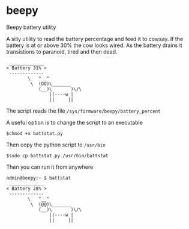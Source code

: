 # beepy
Beepy battery utility

A silly utility to read the battery percentage and feed it to cowsay. If the battery is at or above 30% the cow looks wired. As the battery drains it transistions to paranoid, tired and then dead.

```text
 _____________
< Battery 31% >
 -------------
        \   ^__^
         \  (OO)\_______
            (__)\       )\/\
                ||----w |
                ||     ||
```

The script reads the file ```/sys/firmware/beepy/battery_percent```

A useful option is to change the script to an executable
```
$chmod +x battstat.py
```
Then copy the python script to ```/usr/bin```
```
$sudo cp battstat.py /usr/bin/battstat
```
Then you can run it from anywhere
```text
admin@beepy:~ $ battstat
 _____________
< Battery 28% >
 -------------
        \   ^__^
         \  (@@)\_______
            (__)\       )\/\
                ||----w |
                ||     ||

```




